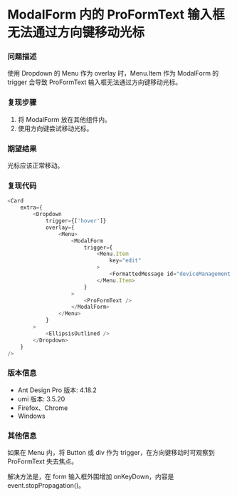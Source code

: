 # ModalForm 内的 ProFormText 输入框无法通过方向键移动光标

### 问题描述

使用 Dropdown 的 Menu 作为 overlay 时，Menu.Item 作为 ModalForm 的 trigger 会导致 ProFormText 输入框无法通过方向键移动光标。

### 复现步骤

1. 将 ModalForm 放在其他组件内。
2. 使用方向键尝试移动光标。

### 期望结果

光标应该正常移动。

### 复现代码

```ts
<Card
    extra={
        <Dropdown
            trigger={['hover']}
            overlay={
                <Menu>
                    <ModalForm
                        trigger={
                            <Menu.Item
                                key="edit"
                            >
                                <FormattedMessage id="deviceManagement.edit" />
                            </Menu.Item>
                        }
                    >
                        <ProFormText />
                    </ModalForm>
                </Menu>
            }
        >
            <EllipsisOutlined />
        </Dropdown>
    }
/>
```

### 版本信息

- Ant Design Pro 版本: 4.18.2
- umi 版本: 3.5.20
- Firefox、Chrome
- Windows

### 其他信息

如果在 Menu 内，将 Button 或 div 作为 trigger，在方向键移动时可观察到 ProFormText 失去焦点。

解决方法是，在 form 输入框外围增加 onKeyDown，内容是 event.stopPropagation()。
